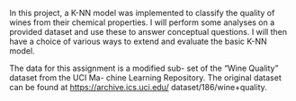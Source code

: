 In this project, a K-NN model was implemented to classify the quality of wines from their chemical
properties. I will perform some analyses on a provided dataset and use these to answer conceptual
questions. I will then have a choice of various ways to extend and evaluate the basic K-NN model.

The data for this assignment is a modified sub-
set of the “Wine Quality” dataset from the UCI Ma-
chine Learning Repository. The original dataset
can be found at https://archive.ics.uci.edu/
dataset/186/wine+quality. 
